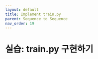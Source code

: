 ```yaml
---
layout: default
title: Implement train.py
parent: Sequence to Sequence
nav_order: 19
---
```


# 실습: train.py 구현하기

